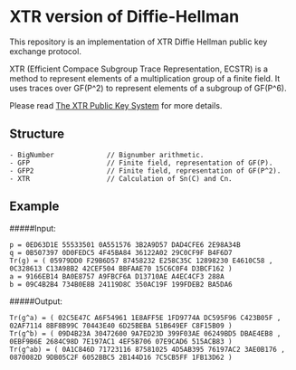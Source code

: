 # XTR version of Diffie-Hellman
This repository is an implementation of XTR Diffie Hellman public key exchange protocol.

XTR (Efficient Compace Subgroup Trace Representation, ECSTR) is a method to represent elements of a multiplication group of a finite field. It uses traces over GF(P^2) to represent elements of a subgroup of GF(P^6).

Please read [The XTR Public Key System](http://link.springer.com/chapter/10.1007/3-540-44598-6_1) for more details.

## Structure
```
- BigNumber             // Bignumber arithmetic.
- GFP                   // Finite field, representation of GF(P).
- GFP2                  // Finite field, representation of GF(P^2).
- XTR                   // Calculation of Sn(C) and Cn.
```
## Example
#####Input:
```
p = 0ED63D1E 55533501 0A551576 3B2A9D57 DAD4CFE6 2E98A34B
q = 0B507397 0D0FEDC5 4F45BA84 36122A02 29C0CF9F B4F6D7
Tr(g) = ( 05979DD0 F29B6D57 87458232 E258C35C 12898230 E4610C58 , 0C328613 C13A98B2 42CEF504 BBFAAE70 15C6C0F4 D3BCF162 )
a = 9166EB14 BA0E8757 A9FBCF6A D13710AE A4EC4CF3 288A
b = 09C4B2B4 734B0E8B 24119D8C 350AC19F 199FDEB2 BA5DA6
```
#####Output:
```
Tr(g^a) = ( 02C5E47C A6F54961 1E8AFF5E 1FD9774A DC595F96 C423B05F , 02AF7114 8BF8B99C 70443E40 6D25BEBA 51B649EF C8F15B09 )
Tr(g^b) = ( 09D4B23A 30472600 9A7ED23D 399F03AE 06249BD5 DBAE4EB8 , 0EBF9B6E 2684C98D 7E197AC1 4EF5B706 07E9CAD6 515ACB83 )
Tr(g^ab) = ( 0A1C846D 71723116 87581025 4D5AB395 76197AC2 3AE0B176 , 0870082D 9DB05C2F 6052BBC5 2B144D16 7C5CB5FF 1FB13D62 )
```
